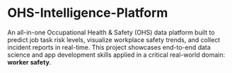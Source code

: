 # OHS-Intelligence-Platform
An all-in-one Occupational Health &amp; Safety (OHS) data platform built to predict job task risk levels, visualize workplace safety trends, and collect incident reports in real-time.  This project showcases end-to-end data science and app development skills applied in a critical real-world domain: **worker safety**.
